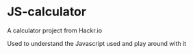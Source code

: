 # JS-calculator

A calculator project from Hackr.io

Used to understand the Javascript used and play around with it 
